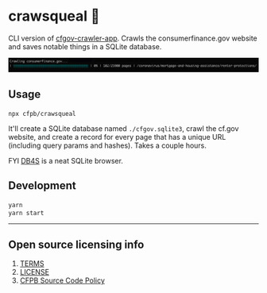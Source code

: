 # crawsqueal 🦜

CLI version of [cfgov-crawler-app](https://github.com/cfpb/cfgov-crawler-app). Crawls the consumerfinance.gov website and saves notable things in a SQLite database.

![crawsqueal-screenshot](screenshot.png)

## Usage

```
npx cfpb/crawsqueal
```

It'll create a SQLite database named `./cfgov.sqlite3`, crawl the cf.gov website, and create a record for every page that has a unique URL (including query params and hashes). Takes a couple hours.

FYI [DB4S](https://github.com/sqlitebrowser/sqlitebrowser) is a neat SQLite browser.

## Development

```
yarn
yarn start
```

----

## Open source licensing info
1. [TERMS](TERMS.md)
2. [LICENSE](LICENSE)
3. [CFPB Source Code Policy](https://github.com/cfpb/source-code-policy/)

